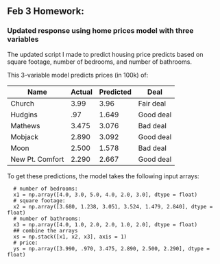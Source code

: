 ## Feb 3 Homework:
### Updated response using home prices model with three variables

The updated script I made to predict housing price predicts based on square footage, number of bedrooms, and number of bathrooms. 

This 3-variable model predicts prices (in 100k) of:

|Name | Actual      | Predicted | Deal|
|-----| ----------- | ----------- |----|
|Church| 3.99      | 3.96      | Fair deal|
|Hudgins| .97      | 1.649       | Good deal|
|Mathews| 3.475   | 3.076      | Bad deal |
|Mobjack| 2.890   | 3.092        | Good deal|
|Moon| 2.500  | 1.578        | Bad deal|
|New Pt. Comfort| 2.290   | 2.667        |Good deal|

To get these predictions, the model takes the following input arrays:

```
  # number of bedrooms: 
  x1 = np.array([4.0, 3.0, 5.0, 4.0, 2.0, 3.0], dtype = float)
  # square footage:
  x2 = np.array([3.680, 1.238, 3.051, 3.524, 1.479, 2.840], dtype = float)
  # number of bathrooms:
  x3 = np.array([4.0, 1.0, 2.0, 2.0, 1.0, 2.0], dtype = float)
  ## combine the arrays
  xs = np.stack([x1, x2, x3], axis = 1)
  # price:
  ys = np.array([3.990, .970, 3.475, 2.890, 2.500, 2.290], dtype = float)
```
